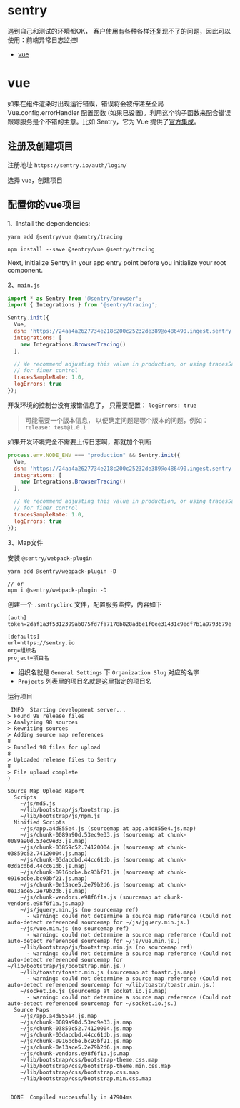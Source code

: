 # sentry

遇到自己和测试的环境都OK， 客户使用有各种各样还复现不了的问题，因此可以使用：前端异常日志监控!

- [vue](#vue)


# vue

如果在组件渲染时出现运行错误，错误将会被传递至全局 Vue.config.errorHandler 配置函数 (如果已设置)。利用这个钩子函数来配合错误跟踪服务是个不错的主意。比如 Sentry，它为 Vue 提供了[官方集成](https://cn.vuejs.org/v2/guide/deployment.html#%E8%B7%9F%E8%B8%AA%E8%BF%90%E8%A1%8C%E6%97%B6%E9%94%99%E8%AF%AF)。


## 注册及创建项目

注册地址 `https://sentry.io/auth/login/`

选择 `vue`，创建项目

## 配置你的vue项目

1、Install the dependencies:

```
yarn add @sentry/vue @sentry/tracing

npm install --save @sentry/vue @sentry/tracing
```

Next, initialize Sentry in your app entry point before you initialize your root component.


2、`main.js`

```js
import * as Sentry from '@sentry/browser';
import { Integrations } from '@sentry/tracing';

Sentry.init({
  Vue,
  dsn: 'https://24aa4a2627734e218c200c25232de389@o486490.ingest.sentry.io/5543839',
  integrations: [
    new Integrations.BrowserTracing()
  ],

  // We recommend adjusting this value in production, or using tracesSampler
  // for finer control
  tracesSampleRate: 1.0,
  logErrors: true
});
```

开发环境的控制台没有报错信息了， 只需要配置： `logErrors: true`

>可能需要一个版本信息， 以便确定问题是哪个版本的问题，例如：`release: test@1.0.1`

如果开发环境完全不需要上传日志啊，那就加个判断

```js
process.env.NODE_ENV === "production" && Sentry.init({
  Vue,
  dsn: 'https://24aa4a2627734e218c200c25232de389@o486490.ingest.sentry.io/5543839',
  integrations: [
    new Integrations.BrowserTracing()
  ],

  // We recommend adjusting this value in production, or using tracesSampler
  // for finer control
  tracesSampleRate: 1.0,
  logErrors: true
});
```


3、Map文件

安装 `@sentry/webpack-plugin`

```
yarn add @sentry/webpack-plugin -D

// or
npm i @sentry/webpack-plugin -D
```




创建一个 `.sentryclirc` 文件，配置服务监控，内容如下
```
[auth]
token=2daf1a3f5312399ab075fd7fa7178b828ad6e1f0ee31431c9edf7b1a9793679e

[defaults]
url=https://sentry.io
org=组织名
project=项目名

```

- 组织名就是 `General Settings` 下 `Organization Slug` 对应的名字
- `Projects` 列表里的项目名就是这里指定的项目名

运行项目
```
 INFO  Starting development server...
> Found 98 release files
> Analyzing 98 sources
> Rewriting sources
> Adding source map references                                                                                                      8
> Bundled 98 files for upload                                                                                                       8
> Uploaded release files to Sentry                                                                                                  8
> File upload complete                                                                                                              )

Source Map Upload Report
  Scripts
    ~/js/md5.js
    ~/lib/bootstrap/js/bootstrap.js
    ~/lib/bootstrap/js/npm.js
  Minified Scripts
    ~/js/app.a4d855e4.js (sourcemap at app.a4d855e4.js.map)
    ~/js/chunk-0089a90d.53ec9e33.js (sourcemap at chunk-0089a90d.53ec9e33.js.map)
    ~/js/chunk-03859c52.74120004.js (sourcemap at chunk-03859c52.74120004.js.map)
    ~/js/chunk-03dacdbd.44cc61db.js (sourcemap at chunk-03dacdbd.44cc61db.js.map)
    ~/js/chunk-0916bcbe.bc93bf21.js (sourcemap at chunk-0916bcbe.bc93bf21.js.map)
    ~/js/chunk-0e13ace5.2e79b2d6.js (sourcemap at chunk-0e13ace5.2e79b2d6.js.map)
    ~/js/chunk-vendors.e98f6f1a.js (sourcemap at chunk-vendors.e98f6f1a.js.map)
    ~/js/jquery.min.js (no sourcemap ref)
      - warning: could not determine a source map reference (Could not auto-detect referenced sourcemap for ~/js/jquery.min.js.)
    ~/js/vue.min.js (no sourcemap ref)
      - warning: could not determine a source map reference (Could not auto-detect referenced sourcemap for ~/js/vue.min.js.)
    ~/lib/bootstrap/js/bootstrap.min.js (no sourcemap ref)
      - warning: could not determine a source map reference (Could not auto-detect referenced sourcemap for ~/lib/bootstrap/js/bootstrap.min.js.)
    ~/lib/toastr/toastr.min.js (sourcemap at toastr.js.map)
      - warning: could not determine a source map reference (Could not auto-detect referenced sourcemap for ~/lib/toastr/toastr.min.js.)
    ~/socket.io.js (sourcemap at socket.io.js.map)
      - warning: could not determine a source map reference (Could not auto-detect referenced sourcemap for ~/socket.io.js.)
  Source Maps
    ~/js/app.a4d855e4.js.map
    ~/js/chunk-0089a90d.53ec9e33.js.map
    ~/js/chunk-03859c52.74120004.js.map
    ~/js/chunk-03dacdbd.44cc61db.js.map
    ~/js/chunk-0916bcbe.bc93bf21.js.map
    ~/js/chunk-0e13ace5.2e79b2d6.js.map
    ~/js/chunk-vendors.e98f6f1a.js.map
    ~/lib/bootstrap/css/bootstrap-theme.css.map
    ~/lib/bootstrap/css/bootstrap-theme.min.css.map
    ~/lib/bootstrap/css/bootstrap.css.map
    ~/lib/bootstrap/css/bootstrap.min.css.map


 DONE  Compiled successfully in 47904ms
```

